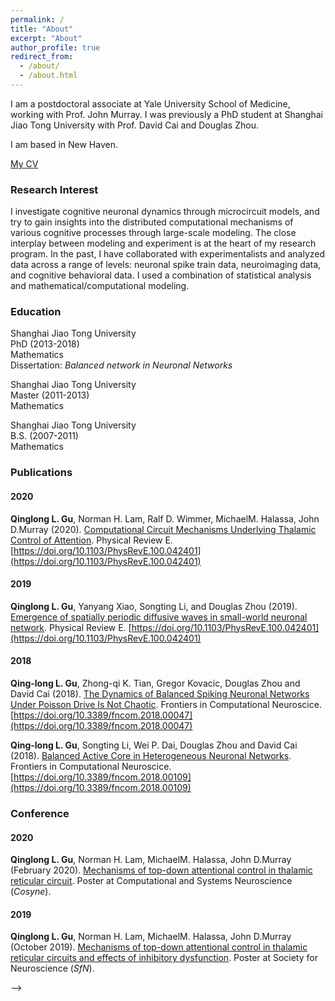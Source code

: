 ```yaml
---
permalink: /
title: "About"
excerpt: "About" 
author_profile: true
redirect_from: 
  - /about/
  - /about.html
---
```

I am a postdoctoral associate at Yale University School of Medicine, working with Prof. John Murray. I was previously a PhD student at Shanghai Jiao Tong University with Prof. David Cai and Douglas Zhou.

I am based in New Haven.

[My CV](../files/CV_QinglongGu.pdf)

### Research Interest

I investigate cognitive neuronal dynamics through microcircuit models, and try to gain insights into the distributed computational mechanisms of various cognitive processes through large-scale modeling. The close interplay between modeling and experiment is at the heart of my research program. In the past, I have collaborated with experimentalists and analyzed data across a range of levels: neuronal spike train data,
neuroimaging data, and cognitive behavioral data. I used a combination of statistical analysis and mathematical/computational modeling. 



### Education

Shanghai Jiao Tong University<br/>
PhD (2013-2018)<br/>
Mathematics<br/>
Dissertation: _Balanced network in Neuronal Networks_

Shanghai Jiao Tong University<br/>
Master (2011-2013)<br/>
Mathematics<br/>

Shanghai Jiao Tong University<br/>
B.S. (2007-2011)<br/>
Mathematics<br/>


### Publications
#### 2020
**Qinglong L. Gu**, Norman H. Lam, Ralf D. Wimmer, MichaelM. Halassa, John D.Murray (2020). [Computational Circuit Mechanisms Underlying Thalamic Control of Attention](..//files//publications//GuQL-etal-thalamusTopDown-2020.pdf). Physical Review E. [https://doi.org/10.1103/PhysRevE.100.042401](https://doi.org/10.1103/PhysRevE.100.042401)

#### 2019
**Qinglong L. Gu**, Yanyang Xiao, Songting Li, and Douglas Zhou (2019). [Emergence of spatially periodic diffusive waves in small-world neuronal network](..//files//publications//GuQL-etal-DiffusiveWave-2019.pdf). Physical Review E. [https://doi.org/10.1103/PhysRevE.100.042401](https://doi.org/10.1103/PhysRevE.100.042401)

#### 2018
**Qing-long L. Gu**, Zhong-qi K. Tian, Gregor Kovacic, Douglas Zhou and David Cai (2018). [The Dynamics of Balanced Spiking Neuronal Networks Under Poisson Drive Is Not Chaotic](..//files//publications//GuQL-etal-NonChaotic-Balanced-Network-2018.pdf). Frontiers in Computational Neuroscice. [https://doi.org/10.3389/fncom.2018.00047](https://doi.org/10.3389/fncom.2018.00047)

**Qing-long L. Gu**, Songting Li, Wei P. Dai, Douglas Zhou and David Cai (2018). [Balanced Active Core in Heterogeneous Neuronal Networks](../files/publications/GuQL-etal-BalancedCore-2018.pdf). Frontiers in Computational Neuroscice. [https://doi.org/10.3389/fncom.2018.00109](https://doi.org/10.3389/fncom.2018.00109)




### Conference
#### 2020
**Qinglong L. Gu**, Norman H. Lam, MichaelM. Halassa, John D.Murray (February 2020). [Mechanisms of top-down attentional control in thalamic reticular circuit](../files/abstracts/2020Cosyne-Gu_etal/cosyne_2020_Poster_QinglongGu_NormanLam.pdf). Poster at Computational and Systems Neuroscience (_Cosyne_).


#### 2019
**Qinglong L. Gu**, Norman H. Lam, MichaelM. Halassa, John D.Murray (October 2019). [Mechanisms of top-down attentional control in thalamic
reticular circuits and effects of inhibitory dysfunction](../files/abstracts/2019SFN-Gu_etal/SfN_2019_Poster_QinglongGu_NormanLam.pdf). Poster at Society for Neuroscience (_SfN_).



















 -->
